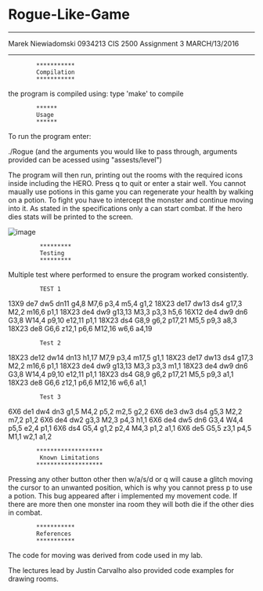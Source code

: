 # Rogue-Like-Game

**************************************
Marek Niewiadomski    0934213
CIS 2500        Assignment 3
MARCH/13/2016
**************************************

            ***********
            Compilation
            ***********

 the program is compiled using:
  type 'make' to compile

            ******
            Usage
            ******

 To run the program enter:
    
  ./Rogue (and the arguments you would like to pass through, arguments provided can be acessed using "assests/level")
    
 The program will then run, printing out the rooms with the required icons inside including the HERO. Press q to quit or enter a stair well.
 You cannot maually use potions in this game you can regenerate your health by walking on a potion. To fight you have to intercept the monster 
 and continue moving into it. As stated in the specifications only a can start combat. If the hero dies stats will be printed to the screen.
 
![image](https://i.imgur.com/Oq409aY.png)
 
             *********
             Testing
             *********
             
Multiple test where performed to ensure the program worked consistently.
             
             TEST 1
             
13X9 de7 dw5 dn11 g4,8 M7,6 p3,4 m5,4 g1,2
18X23 de17 dw13 ds4 g17,3 M2,2 m16,6 p1,1
18X23 de4 dw9 g13,13 M3,3 p3,3 h5,6
16X12 de4 dw9 dn6 G3,8 W14,4 p9,10 e12,11 p1,1
18X23 ds4 G8,9 g6,2 p17,21 M5,5 p9,3 a8,3
18X23 de8 G6,6 z12,1 p6,6 M12,16 w6,6 a4,19

             Test 2
             
18X23 de12 dw14 dn13 h1,17 M7,9 p3,4 m17,5 g1,1
18X23 de17 dw13 ds4 g17,3 M2,2 m16,6 p1,1
18X23 de4 dw9 g13,13 M3,3 p3,3 m1,1
18X23 de4 dw9 dn6 G3,8 W14,4 p9,10 e12,11 p1,1
18X23 ds4 G8,9 g6,2 p17,21 M5,5 p9,3 a1,1
18X23 de8 G6,6 z12,1 p6,6 M12,16 w6,6 a1,1

             Test 3
             
6X6 de1 dw4 dn3 g1,5 M4,2 p5,2 m2,5 g2,2
6X6 de3 dw3 ds4 g5,3 M2,2 m7,2 p1,2
6X6 de4 dw2 g3,3 M2,3 p4,3 h1,1
6X6 de4 dw5 dn6 G3,4 W4,4 p5,5 e2,4 p1,1
6X6 ds4 G5,4 g1,2 p2,4 M4,3 p1,2 a1,1
6X6 de5 G5,5 z3,1 p4,5 M1,1 w2,1 a1,2


            *******************
             Known Limitations
            *******************
 
 Pressing any other button other then w/a/s/d or q will cause a glitch moving the cursor to an unwanted position, which is why you cannot press p to use a potion. This bug appeared after i
 implemented my movement code. If there are more then one monster ina room they will both die if the other dies in combat. 
 
            ***********
            References
            ***********
        
 The code for moving was derived from code used in my lab.
 
 The lectures lead by Justin Carvalho also provided code examples for drawing rooms.
